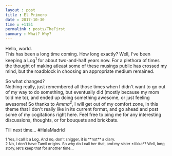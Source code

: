 ```yaml
---
layout : post
title : El Primero
date : 2017-10-30
time : +1151
permalink : posts/TheFirst
summary : What? Why?
---
```


<!-- # El Primero. -->

Hello, world. <br>
This has been a long time coming. How long exactly? Well, I've been keeping a Log<sup>1</sup> for about two-and-half years now. For a plethora of times the thought of making atleast some of these musings public has crossed my mind, but the roadblock in choosing an appropriate medium remained. 

So what changed? <br>
Nothing really, just remembered all those times when I didn't want to go out of my way to do something, but eventually did (mostly because my mom told me to), and ended up doing something awesome, or just feeling awesome! So thanks to *Amma*<sup>2</sup>, I will get out of my comfort zone, in this theme that I don't really like in its current format, and go ahead and post some of my cogitations right here. Feel free to ping me for any interesting discussions, thoughts, or for bouquets and brickbats.

Till next time... #HalaMadrid


<sub>
1 Yes, I call it a Log. And no, don't snigger, it is **not** a diary. <br>
2 No, I don't have Tamil origins. So why do I call her that, and my sister *Akka*? Well, long story, let's keep that for another time...
</sub>
